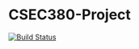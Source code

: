 # CSEC380-Project

[![Build Status](https://travis-ci.org/clev98/CSEC380-Project.svg?branch=master)](https://travis-ci.org/clev98/CSEC380-Project)